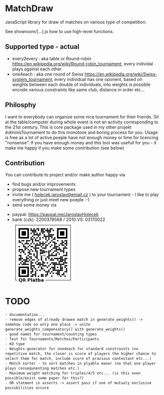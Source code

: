 # MatchDraw
JavaScript library for draw of matches on various type of competition.

See showroom/[...].js how to use high-level functions.

## Supported type - actual
 - every2every : aka table or Round-robin https://en.wikipedia.org/wiki/Round-robin_tournament, every individal plays against each other
 - one4each : aka one round of Swiss https://en.wikipedia.org/wiki/Swiss-system_tournament, every individual has one oponent, based on weights between each double of individuals, into weights is possible encode various constraints like same club, distance in order etc... 


## Philosphy
I want to everybody can organize some nice tournament for their friends. Sit at the table/computer during whole event is not an activity corresponding to the 21st century.
This is core package used in my other projekt AdminisTournament to do this monotone and boring process for you.
Usage is free as a lot of active poeple have not enough money or time for licencing "nonsense".
If you have enough money and this tool was usefull for you - it make me happy if you make some contribution (see below)

## Contribution
You can contribute to project and/or make author happy via

 * find bugs and/or improvements
 * propose new tournament types
 * invite me ( holecek.jaroslav@email.cz ) to your tournament - I like to play everything or just meet new poeple :-)
 * send some money via
  - paypal: https://paypal.me/JaroslavHolecek
  - bank (czk): 2200378568 / 2010  VS: 03170022
    <img src="misc/QRPlatba_na_ucet_2001870082.png" width="200px" alt="Bank account (CZK): 2200378568 / 2010  VS: 03170022"/>




# TODO
    - documentation...
    - remove edges of already drawen match in generate_weights() -> somehow code on only one place -> unite generate_weights_compensatory() with generate_weights()
    - good names for tournament/counting types
    - Test for Tournaments/Matches/Participants
    - KO type
    - Weights-generator for one4each for standard constraints (no repetitive match, the closer is score of players the higher chance to select them for match, include score of pravious contestant etc...)
    - Match sorter - to sort matches in plyable maner (no that one player plays consequnenting matches etc.)
    - Maximum weight matching for triples/4/5 etc... (is this even possible/exist some paper for this?)
    - OR statment in asserts -> assert pass if one of mutualy exclusive possibilities occure 
